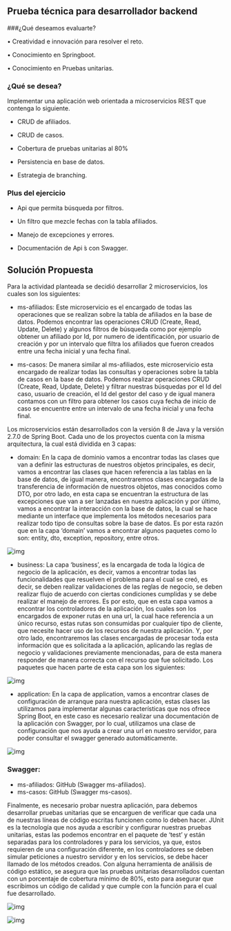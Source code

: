 ## Prueba técnica para desarrollador backend

###¿Qué deseamos evaluarte?

• Creatividad e innovación para resolver el reto.

• Conocimiento en Springboot.

• Conocimiento en Pruebas unitarias.

### ¿Qué se desea?

Implementar una aplicación web orientada a microservicios REST que contenga lo
siguiente.

- CRUD de afiliados.

- CRUD de casos.

- Cobertura de pruebas unitarias al 80%

- Persistencia en base de datos.

- Estrategia de branching.

### Plus del ejercicio

- Api que permita búsqueda por filtros.

- Un filtro que mezcle fechas con la tabla afiliados.

- Manejo de excepciones y errores.

- Documentación de Api ́s con Swagger.

## Solución Propuesta

Para la actividad planteada se decidió desarrollar 2 microservicios, los cuales son los siguientes:

- ms-afiliados: Este microservicio es el encargado de todas las operaciones que se realizan
sobre la tabla de afiliados en la base de datos. Podemos encontrar las operaciones CRUD
(Create, Read, Update, Delete) y algunos filtros de búsqueda como por ejemplo obtener
un afiliado por Id, por numero de identificación, por usuario de creación y por un intervalo
que filtra los afiliados que fueron creados entre una fecha inicial y una fecha final.

- ms-casos: De manera similar al ms-afiliados, este microservicio esta encargado de realizar
todas las consultas y operaciones sobre la tabla de casos en la base de datos. Podemos
realizar operaciones CRUD (Create, Read, Update, Delete) y filtrar nuestras búsquedas por
el Id del caso, usuario de creación, el Id del gestor del caso y de igual manera contamos
con un filtro para obtener los casos cuya fecha de inicio de caso se encuentre entre un
intervalo de una fecha inicial y una fecha final.

Los microservicios están desarrollados con la versión 8 de Java y la versión 2.7.0 de Spring Boot.
Cada uno de los proyectos cuenta con la misma arquitectura, la cual está dividida en 3 capas:

- domain: En la capa de dominio vamos a encontrar todas las clases que van a definir las
estructuras de nuestros objetos principales, es decir, vamos a encontrar las clases que
hacen referencia a las tablas en la base de datos, de igual manera, encontraremos clases
encargadas de la transferencia de información de nuestros objetos, mas conocidos como
DTO, por otro lado, en esta capa se encuentran la estructura de las excepciones que van a
ser lanzadas en nuestra aplicación y por último, vamos a encontrar la interacción con la
base de datos, la cual se hace mediante un interface que implementa los métodos
necesarios para realizar todo tipo de consultas sobre la base de datos.
Es por esta razón que en la capa ‘domain’ vamos a encontrar algunos paquetes como lo
son: entity, dto, exception, repository, entre otros.

![img](https://github.com/Elmigue10/Prueba-tecnica-nttdata/blob/feature/documentacion-ms/Documentos/Imagenes/domain_package.png)

- business: La capa ‘business’, es la encargada de toda la lógica de negocio de la aplicación,
es decir, vamos a encontrar todas las funcionalidades que resuelven el problema para el
cual se creó, es decir, se deben realizar validaciones de las reglas de negocio, se deben
realizar flujo de acuerdo con ciertas condiciones cumplidas y se debe realizar el manejo de
errores. Es por esto, que en esta capa vamos a encontrar los controladores de la
aplicación, los cuales son los encargados de exponer rutas en una url, la cual hace
referencia a un único recurso, estas rutas son consumidas por cualquier tipo de cliente,
que necesite hacer uso de los recursos de nuestra aplicación. Y, por otro lado,
encontraremos las clases encargadas de procesar toda esta información que es solicitada a
la aplicación, aplicando las reglas de negocio y validaciones previamente mencionadas,
para de esta manera responder de manera correcta con el recurso que fue solicitado. Los
paquetes que hacen parte de esta capa son los siguientes:

![img](https://github.com/Elmigue10/Prueba-tecnica-nttdata/blob/feature/documentacion-ms/Documentos/Imagenes/business_package.png)

- application: En la capa de application, vamos a encontrar clases de configuración de
arranque para nuestra aplicación, estas clases las utilizamos para implementar algunas
características que nos ofrece Spring Boot, en este caso es necesario realizar una
documentación de la aplicación con Swagger, por lo cual, utilizamos una clase de
configuración que nos ayuda a crear una url en nuestro servidor, para poder consultar el
swagger generado automáticamente.

![img](https://github.com/Elmigue10/Prueba-tecnica-nttdata/blob/feature/documentacion-ms/Documentos/Imagenes/application_package.png)

### Swagger:

- ms-afiliados: GitHub (Swagger ms-afiliados).
- ms-casos: GitHub (Swagger ms-casos).

Finalmente, es necesario probar nuestra aplicación, para debemos desarrollar pruebas unitarias que
se encarguen de verificar que cada una de nuestras líneas de código escritas funcionen como lo
deben hacer. JUnit es la tecnología que nos ayuda a escribir y configurar nuestras pruebas unitarias,
estas las podemos encontrar en el paquete de ‘test’ y están separadas para los controladores y para
los servicios, ya que, estos requieren de una configuración diferente, en los controladores se deben
simular peticiones a nuestro servidor y en los servicios, se debe hacer llamado de los métodos
creados. Con alguna herramienta de análisis de código estático, se asegura que las pruebas unitarias
desarrollados cuentan con un porcentaje de cobertura mínimo de 80%, esto para asegurar que
escribimos un código de calidad y que cumple con la función para el cual fue desarrollado.

![img](https://github.com/Elmigue10/Prueba-tecnica-nttdata/blob/feature/documentacion-ms/Documentos/Imagenes/coverage.png)

![img](https://github.com/Elmigue10/Prueba-tecnica-nttdata/blob/feature/documentacion-ms/Documentos/Imagenes/package_coverage.png)